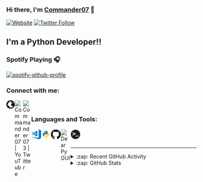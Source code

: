 ### Hi there, I'm [Commander07][website] 👋

[![Website](https://img.shields.io/website?label=commander07.cf&style=for-the-badge&url=https%3A%2F%2Fcommander07.cf)](https://commander07.cf)
[![Twitter Follow](https://img.shields.io/twitter/follow/Commander073?color=1DA1F2&logo=twitter&style=for-the-badge)](https://twitter.com/intent/follow?original_referer=https%3A%2F%2Fgithub.com%2Fcommander07&screen_name=commander073)

## I'm a Python Developer!!

### Spotify Playing 🎧

[![spotify-github-profile](https://spotify-github-profile.vercel.app/api/view?uid=commander0716&cover_image=false&theme=default)](https://github.com/kittinan/spotify-github-profile)

### Connect with me:

[<img align="left" alt="commander07.cf" width="22px" src="https://raw.githubusercontent.com/iconic/open-iconic/master/svg/globe.svg" />][website]
[<img align="left" alt="Commander07 | YouTube" width="22px" src="https://cdn.jsdelivr.net/npm/simple-icons@v3/icons/youtube.svg" />][youtube]
[<img align="left" alt="Commander073 | Twitter" width="22px" src="https://cdn.jsdelivr.net/npm/simple-icons@v3/icons/twitter.svg" />][twitter]

<br />

### Languages and Tools:

[<img align="left" alt="Visual Studio Code" width="26px" src="https://raw.githubusercontent.com/github/explore/80688e429a7d4ef2fca1e82350fe8e3517d3494d/topics/visual-studio-code/visual-studio-code.png" />](https://code.visualstudio.com/)
[<img align="left" alt="Python" width="26px" src="https://raw.githubusercontent.com/github/explore/80688e429a7d4ef2fca1e82350fe8e3517d3494d/topics/python/python.png" />](https://python.org/)
[<img align="left" alt="GitHub" width="26px" src="https://raw.githubusercontent.com/github/explore/78df643247d429f6cc873026c0622819ad797942/topics/github/github.png" />](https://github.com/)
[<img align="left" alt="Dear PyGUI" width="26px" src="https://i.imgur.com/q3IunNK.png" />](https://github.com/hoffstadt/DearPyGui/)
[<img align="left" alt="Terminal" width="26px" src="https://raw.githubusercontent.com/github/explore/80688e429a7d4ef2fca1e82350fe8e3517d3494d/topics/terminal/terminal.png" />](https://github.com/microsoft/terminal/)

<br />
<br />

---

<details>
  <summary>:zap: Recent GitHub Activity</summary>
  
<!--START_SECTION:activity-->

<!--END_SECTION:activity-->

</details>

<details>
  <summary>:zap: GitHub Stats</summary>

  <img align="left" alt="Commander07's GitHub Stats" src="https://github-readme-stats.vercel.app/api?username=commander07&show_icons=true&theme=dracula&hide_border=true" />

</details>

[website]: https://commander07.cf
[twitter]: https://twitter.com/commander073
[youtube]: https://youtube.com/commander07
